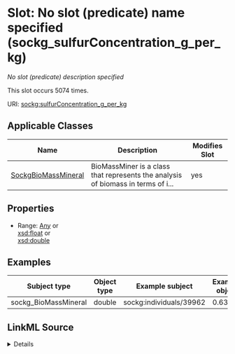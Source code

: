 

# Slot: No slot (predicate) name specified (sockg_sulfurConcentration_g_per_kg)


_No slot (predicate) description specified_






This slot occurs 5074 times.


URI: [sockg:sulfurConcentration_g_per_kg](https://idir.uta.edu/sockg-ontology/docs/sulfurConcentration_g_per_kg)



<!-- no inheritance hierarchy -->





## Applicable Classes

| Name | Description | Modifies Slot |
| --- | --- | --- |
| [SockgBioMassMineral](../classes/SockgBioMassMineral.md) | BioMassMiner is a class that represents the analysis of biomass in terms of i... |  yes  |







## Properties

* Range: [Any](../classes/Any.md)&nbsp;or&nbsp;<br />[xsd:float](http://www.w3.org/2001/XMLSchema#float)&nbsp;or&nbsp;<br />[xsd:double](http://www.w3.org/2001/XMLSchema#double)






## Examples

| Subject type | Object type | Example subject | Example object | Occurrences |
| --- | --- | --- | --- | --- |
| sockg_BioMassMineral | double | sockg:individuals/39962 | 0.63 | 5074 |




## LinkML Source

<details>

```yaml
name: sockg_sulfurConcentration_g_per_kg
annotations:
  count:
    tag: count
    value: 5074
description: No slot (predicate) description specified
title: No slot (predicate) name specified
examples:
- object:
    example_object: '0.63'
    example_object_type: double
    example_predicate: sockg:sulfurConcentration_g_per_kg
    example_subject: sockg:individuals/39962
    example_subject_type: sockg_BioMassMineral
from_schema: soc-kg
rank: 1000
domain: sockg_BioMassMineral
slot_uri: sockg:sulfurConcentration_g_per_kg
alias: sockg_sulfurConcentration_g_per_kg
domain_of:
- sockg_BioMassMineral
range: Any
any_of:
- range: float
- range: double

```
</details>